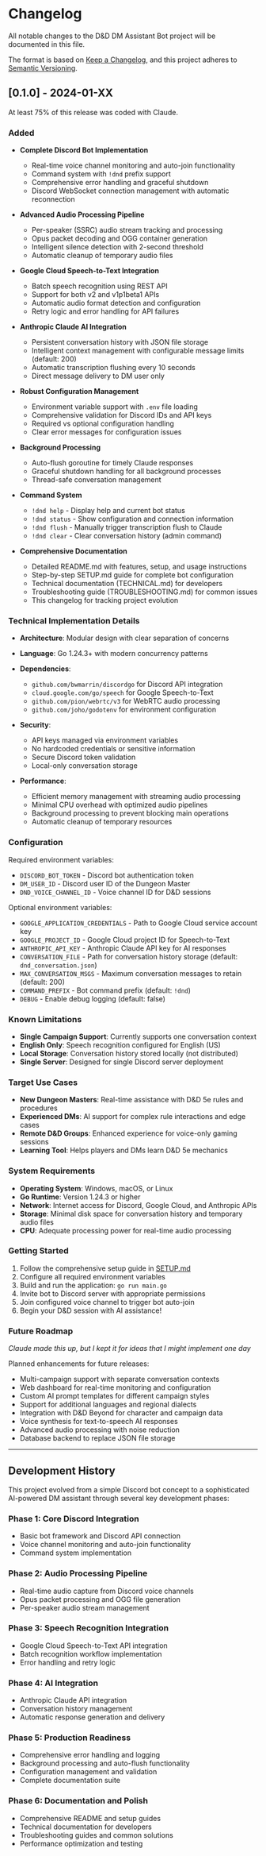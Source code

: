 # Changelog

All notable changes to the D&D DM Assistant Bot project will be documented in this file.

The format is based on [Keep a Changelog](https://keepachangelog.com/en/1.0.0/),
and this project adheres to [Semantic Versioning](https://semver.org/spec/v2.0.0.html).

## [0.1.0] - 2024-01-XX

At least 75% of this release was coded with Claude.

### Added
- **Complete Discord Bot Implementation**
  - Real-time voice channel monitoring and auto-join functionality
  - Command system with `!dnd` prefix support
  - Comprehensive error handling and graceful shutdown
  - Discord WebSocket connection management with automatic reconnection

- **Advanced Audio Processing Pipeline**
  - Per-speaker (SSRC) audio stream tracking and processing
  - Opus packet decoding and OGG container generation
  - Intelligent silence detection with 2-second threshold
  - Automatic cleanup of temporary audio files

- **Google Cloud Speech-to-Text Integration**
  - Batch speech recognition using REST API
  - Support for both v2 and v1p1beta1 APIs
  - Automatic audio format detection and configuration
  - Retry logic and error handling for API failures

- **Anthropic Claude AI Integration**
  - Persistent conversation history with JSON file storage
  - Intelligent context management with configurable message limits (default: 200)
  - Automatic transcription flushing every 10 seconds
  - Direct message delivery to DM user only

- **Robust Configuration Management**
  - Environment variable support with `.env` file loading
  - Comprehensive validation for Discord IDs and API keys
  - Required vs optional configuration handling
  - Clear error messages for configuration issues

- **Background Processing**
  - Auto-flush goroutine for timely Claude responses
  - Graceful shutdown handling for all background processes
  - Thread-safe conversation management

- **Command System**
  - `!dnd help` - Display help and current bot status
  - `!dnd status` - Show configuration and connection information
  - `!dnd flush` - Manually trigger transcription flush to Claude
  - `!dnd clear` - Clear conversation history (admin command)

- **Comprehensive Documentation**
  - Detailed README.md with features, setup, and usage instructions
  - Step-by-step SETUP.md guide for complete bot configuration
  - Technical documentation (TECHNICAL.md) for developers
  - Troubleshooting guide (TROUBLESHOOTING.md) for common issues
  - This changelog for tracking project evolution

### Technical Implementation Details

- **Architecture**: Modular design with clear separation of concerns
- **Language**: Go 1.24.3+ with modern concurrency patterns
- **Dependencies**: 
  - `github.com/bwmarrin/discordgo` for Discord API integration
  - `cloud.google.com/go/speech` for Google Speech-to-Text
  - `github.com/pion/webrtc/v3` for WebRTC audio processing
  - `github.com/joho/godotenv` for environment configuration

- **Security**: 
  - API keys managed via environment variables
  - No hardcoded credentials or sensitive information
  - Secure Discord token validation
  - Local-only conversation storage

- **Performance**:
  - Efficient memory management with streaming audio processing
  - Minimal CPU overhead with optimized audio pipelines
  - Background processing to prevent blocking main operations
  - Automatic cleanup of temporary resources

### Configuration

Required environment variables:
- `DISCORD_BOT_TOKEN` - Discord bot authentication token
- `DM_USER_ID` - Discord user ID of the Dungeon Master
- `DND_VOICE_CHANNEL_ID` - Voice channel ID for D&D sessions

Optional environment variables:
- `GOOGLE_APPLICATION_CREDENTIALS` - Path to Google Cloud service account key
- `GOOGLE_PROJECT_ID` - Google Cloud project ID for Speech-to-Text
- `ANTHROPIC_API_KEY` - Anthropic Claude API key for AI responses
- `CONVERSATION_FILE` - Path for conversation history storage (default: `dnd_conversation.json`)
- `MAX_CONVERSATION_MSGS` - Maximum conversation messages to retain (default: 200)
- `COMMAND_PREFIX` - Bot command prefix (default: `!dnd`)
- `DEBUG` - Enable debug logging (default: false)

### Known Limitations

- **Single Campaign Support**: Currently supports one conversation context
- **English Only**: Speech recognition configured for English (US)
- **Local Storage**: Conversation history stored locally (not distributed)
- **Single Server**: Designed for single Discord server deployment

### Target Use Cases

- **New Dungeon Masters**: Real-time assistance with D&D 5e rules and procedures
- **Experienced DMs**: AI support for complex rule interactions and edge cases
- **Remote D&D Groups**: Enhanced experience for voice-only gaming sessions
- **Learning Tool**: Helps players and DMs learn D&D 5e mechanics

### System Requirements

- **Operating System**: Windows, macOS, or Linux
- **Go Runtime**: Version 1.24.3 or higher
- **Network**: Internet access for Discord, Google Cloud, and Anthropic APIs
- **Storage**: Minimal disk space for conversation history and temporary audio files
- **CPU**: Adequate processing power for real-time audio processing

### Getting Started

1. Follow the comprehensive setup guide in [SETUP.md](SETUP.md)
2. Configure all required environment variables
3. Build and run the application: `go run main.go`
4. Invite bot to Discord server with appropriate permissions
5. Join configured voice channel to trigger bot auto-join
6. Begin your D&D session with AI assistance!

### Future Roadmap

_Claude made this up, but I kept it for ideas that I might implement one day_

Planned enhancements for future releases:
- Multi-campaign support with separate conversation contexts
- Web dashboard for real-time monitoring and configuration
- Custom AI prompt templates for different campaign styles
- Support for additional languages and regional dialects
- Integration with D&D Beyond for character and campaign data
- Voice synthesis for text-to-speech AI responses
- Advanced audio processing with noise reduction
- Database backend to replace JSON file storage

---

## Development History

This project evolved from a simple Discord bot concept to a sophisticated AI-powered DM assistant through several key development phases:

### Phase 1: Core Discord Integration
- Basic bot framework and Discord API connection
- Voice channel monitoring and auto-join functionality
- Command system implementation

### Phase 2: Audio Processing Pipeline
- Real-time audio capture from Discord voice channels
- Opus packet processing and OGG file generation
- Per-speaker audio stream management

### Phase 3: Speech Recognition Integration
- Google Cloud Speech-to-Text API integration
- Batch recognition workflow implementation
- Error handling and retry logic

### Phase 4: AI Integration
- Anthropic Claude API integration
- Conversation history management
- Automatic response generation and delivery

### Phase 5: Production Readiness
- Comprehensive error handling and logging
- Background processing and auto-flush functionality
- Configuration management and validation
- Complete documentation suite

### Phase 6: Documentation and Polish
- Comprehensive README and setup guides
- Technical documentation for developers
- Troubleshooting guides and common solutions
- Performance optimization and testing